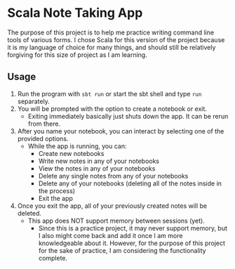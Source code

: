 # Scala Note Taking App

The purpose of this project is to help me practice writing command line tools of various forms. I chose Scala for this version of the project because it is my language of choice for many things, and should still be relatively forgiving for this size of project as I am learning. 

## Usage

1) Run the program with `sbt run` or start the sbt shell and type `run` separately.
2) You will be prompted with the option to create a notebook or exit. 
    - Exiting immediately basically just shuts down the app. It can be rerun from there.
3) After you name your notebook, you can interact by selecting one of the provided options.
    - While the app is running, you can:
        - Create new notebooks 
        - Write new notes in any of your notebooks 
        - View the notes in any of your notebooks
        - Delete any single notes from any of your notebooks 
        - Delete any of your notebooks (deleting all of the notes inside in the process) 
        - Exit the app
4) Once you exit the app, all of your previously created notes will be deleted. 
    - This app does NOT support memory between sessions (yet).
        - Since this is a practice project, it may never support memory, but I also might come back and add it once I am more knowledgeable about it. However, for the purpose of this project for the sake of practice, I am considering the functionality complete.